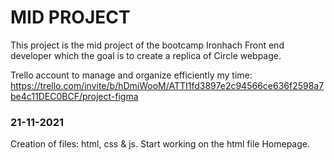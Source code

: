 # MID PROJECT

This project is the mid project of the bootcamp Ironhach Front end developer which the goal is to create a replica of Circle webpage.


Trello account to manage and organize efficiently my time:
https://trello.com/invite/b/hDmiWooM/ATTI1fd3897e2c94566ce636f2598a7be4c11DEC0BCF/project-figma

### 21-11-2021

Creation of files: html, css & js.
Start working on the html file Homepage.
